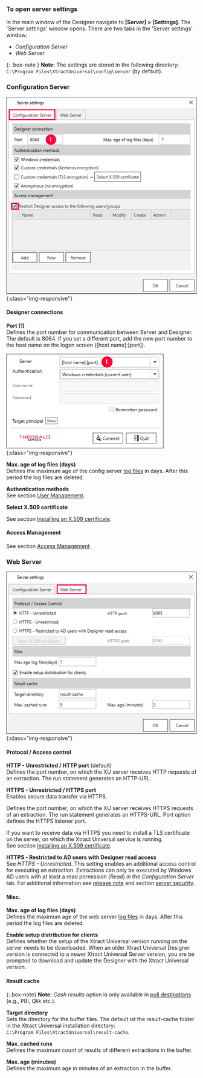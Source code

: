 
### To open server settings
In the main window of the Designer navigate to **[Server] > [Settings]**. The 'Server settings' window opens. There are two tabs in the 'Server settings' window:
- *Configuration Server*
- *Web Server*


{: .box-note }
**Note:** The settings are stored in the following directory: `C:\Program Files\XtractUniversal\config\server` (by default).


### Configuration Server

![XU3_ServerSettings_config_tab](/img/content/XU3_ServerSettings_config_tab.png){:class="img-responsive"}


#### Designer connections

**Port (1)** <br>
Defines the port number for communication between Server and Designer. The default is 8064. If you set a different port, add the new port number to the host name on the logon screen ([host name]:[port]).

![XU-Designer-Logon](/img/content/xu/xu-designer-logon.png){:class="img-responsive"}

**Max. age of log files (days)** <br>
Defines the maximum age of the config server [log files](../logging/server-logging) in days. After this period the log files are deleted.

**Authentication methods** <br>
See section [User Management](../security/user-management).

**Select X.509 certificate** <br>

See section [Installing an X.509 certificate](../security/install-x.509-Certificate).


#### Access Management
See section [Access Management](../security/access-management).


### Web Server
![XU3_ServerSettings_web_tab](/img/content/XU3_ServerSettings_web_tab.png){:class="img-responsive"} 


#### Protocol / Access control

**HTTP - Unrestricted / HTTP port** (default) <br>
Defines the port number, on which the XU server receives HTTP requests of an extraction. The run statement generates an HTTP-URL. 

**HTTPS - Unrestricted / HTTPS port** <br>
Enables secure data transfer via HTTPS.

Defines the port number, on which the XU server receives HTTPS requests of an extraction. The run statement generates an HTTPS-URL. Port option defines the HTTPS listener port.

If you want to receive data via HTTPS you need to install a TLS certificate on the server, on which the Xtract Universal service is running. <br>
See section [Installing an X.509 certificate](../security/install-x.509-Certificate). 

**HTTPS - Restricted to AD users with Designer read access** <br>
See *HTTPS - Unrestricted*. This setting enables an additional access control for executing an extraction. Extractions can only be executed by Windows AD users with at least a read permission (*Read*) in the *Configuration Server* tab. For additional information see [release note](https://kb.theobald-software.com/release-notes/XtractUniversal-3.11.0.html) and section [server security](../security/server-security).  


#### Misc.

**Max. age of log files (days)** <br>
Defines the maximum age of the web server [log files](../logging/server-logging) in days. After this period the log files are deleted.

**Enable setup distribution for clients** <br>
Defines whether the setup of the Xtract Universal version running on the server needs to be downloaded. When an older Xtract Universal Designer version is connected to a newer Xtract Universal Server version, you are be prompted to download and update the Designer with the Xtract Universal version. 


#### Result cache

{:.box-note}
**Note:** *Cash results* option is only available in [pull destinations](../destinations#pull-and-push-destinations) (e.g., PBI, Qlik etc.).

**Target directory** <br>
Sets the directory for the buffer files. The default ist the result-cache folder in the Xtract Universal installation directory: <br>
`C:\Program Files\XtractUniversal\result-cache`.

**Max. cached runs** <br>
Defines the maximum count of results of different extractions in the buffer.

**Max. age (minutes)** <br>
Defines the maximum age in minutes of an extraction in the buffer.

